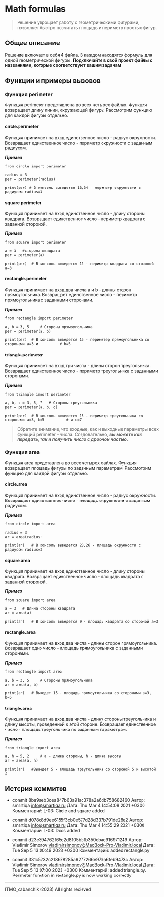 # Math formulas
> Решение упрощает работу с геометрическими фигурами, позволяет быстро посчитать площадь и периметр простых фигур.

## Общее описание
Решение включает в себя 4 файла. В каждом находятся формулы для одной геометрической фигуры. **Подключайте в свой проект файлы с названиями, которые соответствуют вашим задачам** 

## Функции и примеры вызовов
### Функция perimeter
Функция perimeter представлена во всех четырех файлах. Функция возвращает длину линии, окружающей фигуру. Рассмотрим функцию для каждой фигуры отдельно.

#### circle.perimeter
Функция принимает на вход единственное число - радиус окружности. Возвращает единственное число - периметр окружности с заданным радиусом.

***Пример***
```
from circle import perimeter

radius = 3
per = perimeter(radius)

print(per) # В консоль выведется 18,84 - периметр окружности с радиусом radius=3
```

#### square.perimeter
Функция принимает на вход единственное число - длину стороны квадрата. Возвращает единственное число - периметр квадрата с заданной стороной.

***Пример***
```
from square import perimeter

a = 3   #сторона квадрата
per = perimeter(a)

print(per)  # В консоль выведется 12 - периметр квадрата со стороной a=3
```

#### rectangle.perimeter
Функция принимает на вход два числа a и b - длины сторон прямоугольника. Возвращает единственное число - периметр прямоугольника с заданными сторонами.

***Пример***
```
from rectangle import perimeter

a, b = 3, 5     # Стороны прямоугольника
per = perimeter(a, b)

print(per)  # В консоль выведется 16 - периметер прямоугольника со сторонами a=3 и          # b=5
```

#### triangle.perimeter
Функция принимает на вход три числа - длины сторон треугольника. Возвращает единственное число - периметр треугольника с заданными сторонами.

***Пример***
```
from triangle import perimeter

a, b, c = 3, 5, 7   # Стороны треугольника
per = perimeter(a, b, c)

print(per)  # В консоль выведется 15 - периметр треугольника со сторонами a=3, b=5          # и c=7
```

> Обратите внимание, что входные, как и выходные параметры всех функций perimeter - числа. Следовательно, ***вы можете как передать, так и получить число с дробной частью.*** 

### Функция area
Функция area представлена во всех четырех файлах. Функция возвращает площадь фигуры по заданным параметрам. Рассмотрим функцию для каждой фигуры отдельно.

#### circle.area
Функция принимает на вход единственное число - радиус окружности. Возвращает единственное число - площадь окружности с заданным радиусом.

***Пример***
```
from circle import area

radius = 3
ar = area(radius)

print(ar)   # В консоль выведется 28,26 - площадь окружности с радиусом radius=3
```

#### square.area
Функция принимает на вход единственное число - длину стороны квадрата. Возвращает единственное число - площадь квадрата с заданной стороной.

***Пример***
```
from square import area

a = 3   # Длина стороны квадрата
ar = area(a)

print(ar)   # В консоль выведется 9 - площадь квадрата со стороной a=3
```

#### rectangle.area
Функция принимает на вход два числа - длины сторон прямоугольника. Возвращает одно число - площадь прямоугольника с заданными сторонами.

***Пример***
```
from rectangle import area

a, b = 3, 5     # Стороны прямоугольника
ar = area(a, b)

print(ar)   # Выведет 15 - площадь прямоугольника со сторонами a=3, b=5
```

#### triangle.area
Функция принимает на вход два числа - длину стороны треугольника и длину высоты, проведенной к этой стороне. Возвращает единственное число - площадь треугольника по заданным параметрам.

***Пример***
```
from triangle import area

a, h = 5, 2     # a - длина стороны, h - длина высоты
ar = area(a, h)

print(ar)   #Выведет 5 - площадь треугольника со стороной 5 и высотой 2
```
## История коммитов
* commit 8ba9aeb3cea847b63a91ac378a2a6db758682460
    Автор: smartiqa <info@smartiqa.ru>
    Дата: Thu Mar 4 14:54:08 2021 +0300
    Комментарий: L-03: Circle and square added

* commit d078c8d9ee6155f3cb0e577d28d337b791de28e2
    Автор: smartiqa <info@smartiqa.ru>
    Дата: Thu Mar 4 14:55:29 2021 +0300
    Комментарий: L-03: Docs added

* commit d23e394762f65c2d8105bbfb350cbac916971249
    Автор: Vladimir Simonov <vladimirsimonov@MacBook-Pro-Vladimir.local>
    Дата: Tue Sep 5 13:00:49 2023 +0300
    Комментарий: added rectangle.py

* commit 331c5232c218678285a9277266e979a6feb9473c
    Автор: Vladimir Simonov <vladimirsimonov@MacBook-Pro-Vladimir.local>
    Дата: Tue Sep 5 13:07:00 2023 +0300
    Комментарий: added triangle.py. Perimeter function in rectangle.py is now                working correctly

----------------------------------------------------------------------------------
ITMO_cabanchik (2023)
All rights recieved
